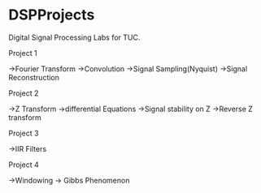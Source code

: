 # DSPProjects
Digital Signal Processing Labs for TUC.


Project 1

->Fourier Transform
->Convolution
->Signal Sampling(Nyquist)
->Signal Reconstruction


Project 2

->Z Transform
->differential Equations
->Signal stability on Z
->Reverse Z transform

Project 3

->IIR Filters

Project 4

->Windowing 
-> Gibbs Phenomenon
